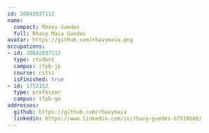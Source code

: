 ```yaml
---
id: 20042037112
name:
  compact: Rhavy Guedes
  full: Rhavy Maia Guedes
avatar: https://github.com/rhavymaia.png
occupations:
- id: 20042037112
  type: student
  campus: ifpb-jp
  course: cstsi
  isFinished: true
- id: 1752152
  type: professor
  campus: ifpb-ga
addresses:
  github: https://github.com/rhavymaia
  linkedin: https://www.linkedin.com/in/rhavy-guedes-b7519b88/
---
```

